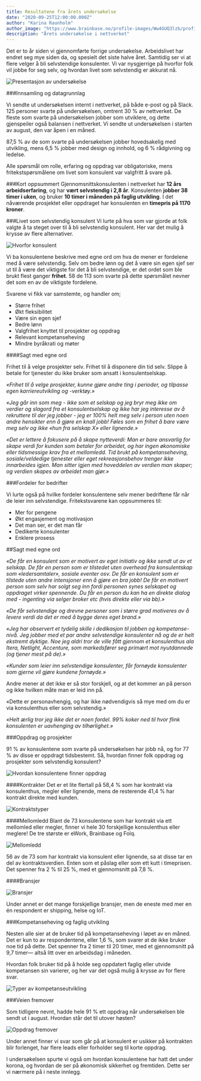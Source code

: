 ```yaml
---
title: Resultatene fra årets undersøkelse
date: "2020-09-25T12:00:00.000Z"
author: "Karina Raunholm"
author_image: "https://www.brainbase.no/profile-images/Ww4GUQ3lzb/profilePicture.jpg"
description: "Årets undersøkelse i nettverket"
---
```


Det er to år siden vi gjennomførte forrige undersøkelse. Arbeidslivet har endret seg mye siden da, og spesielt det siste halve året. Samtidig ser vi at flere velger å bli selvstendige konsulenter. Vi var nysgjerrige på hvorfor folk vil jobbe for seg selv, og hvordan livet som selvstendig er akkurat nå.

![Presentasjon av undersøkelse](./Undersokelse.png)

###Innsamling og datagrunnlag

Vi sendte ut undersøkelsen internt i nettverket, på både e-post og på Slack. 125 personer svarte på undersøkelsen, omtrent 30 % av nettverket. De fleste som svarte på undersøkelsen jobber som utviklere, og dette gjenspeiler også balansen i nettverket. Vi sendte ut undersøkelsen i starten av august, den var åpen i en måned.

87,5 % av de som svarte på undersøkelsen jobber hovedsakelig med utvikling, mens 6,5 % jobber med design og innhold, og 6 % rådgivning og ledelse.

Alle spørsmål om rolle, erfaring og oppdrag var obligatoriske, mens fritekstspørsmålene om livet som konsulent var valgfritt å svare på.

###Kort oppsummert
Gjennomsnittskonsulenten i nettverket har **12 års arbeidserfaring**, og har **vært selvstendig i 2,8 år**. Konsulenten **jobber 38 timer i uken**, og bruker **10 timer i måneden på faglig utvikling**. I det nåværende prosjektet eller oppdraget har konsulenten en **timepris på 1170 kroner**.

###Livet som selvstendig konsulent
Vi lurte på hva som var gjorde at folk valgte å ta steget over til å bli selvstendig konsulent. Her var det mulig å krysse av flere alternativer.

![Hvorfor konsulent](./Survey-01.png)

Vi ba konsulentene beskrive med egne ord om hva de mener er fordelene med å være selvstendig. Selv om bedre lønn og det å være sin egen sjef ser ut til å være det viktigste for det å bli selvstendige, er det ordet som ble brukt flest ganger **frihet**. 58 de 113 som svarte på dette spørsmålet nevner det som en av de viktigste fordelene.

Svarene vi fikk var samstemte, og handler om;

- Større frihet
- Økt fleksibilitet
- Være sin egen sjef
- Bedre lønn
- Valgfrihet knyttet til prosjekter og oppdrag
- Relevant kompetanseheving
- Mindre byråkrati og møter

####Sagt med egne ord

Frihet til å velge prosjekter selv. Frihet til å disponere din tid selv. Slippe å betale for tjenester du ikke bruker som ansatt i konsulentselskap.

*«Frihet til å velge prosjekter, kunne gjøre andre ting i perioder, og tilpasse egen karriereutvikling og -verktøy.»*

*«Jeg går inn som meg - ikke som et selskap og jeg bryr meg ikke om verdier og slagord fra et konsulentselskap og ikke har jeg interesse av å rekruttere til der jeg jobber - jeg er 100% helt meg selv i person uten noen andre hensikter enn å gjøre en knall jobb! Føles som en frihet å bare være meg selv og ikke «hun fra selskap X» eller lignende.»*

*«Det er lettere å fokusere på å skape nytteverdi: Man er bare ansvarlig for skape verdi for kunden som betaler for arbeidet, og har ingen økonomiske eller tidsmessige krav fra et mellomledd. Tid brukt på kompetanseheving, sosiale/veldedige tjenester eller eget rekreasjonsbehov trenger ikke innarbeides igjen. Man sitter igjen med hoveddelen av verdien man skaper; og verdien skapes av arbeidet man gjør.»*


###Fordeler for bedrifter

Vi lurte også på hvilke fordeler konsulentene selv mener bedriftene får når de leier inn selvstendige. Fritekstsvarene kan oppsummeres til:


- Mer for pengene
- Økt engasjement og motivasjon
- Det man ser, er det man får
- Dedikerte konsulenter
- Enklere prosess

##Sagt med egne ord

*«De får en konsulent som er motivert av eget initiativ og ikke sendt ut av et selskap. De får en person som er tilstedet uten overhead fra konsulentskap som «ledersamtaler», sosiale eventer osv. De får en konsulent som er tilstede uten andre intensjoner enn å gjøre en bra jobb! De får en motivert person som selv har solgt seg inn fordi personen synes selskapet og oppdraget virker spennende. Du får en person du kan ha en direkte dialog med - ingenting via selger broker etc (hvis direkte eller via bb).»*

*«De får selvstendige og drevne personer som i større grad motiveres av å levere verdi da det er med å bygge deres eget brand.»*

*«Jeg har observert et tydelig skille i dedikasjon til jobben og kompetanse-nivå. Jeg jobber med et par andre selvstendige konsulenter nå og de er helt ekstremt dyktige. Noe jeg aldri tror de ville fått gjennom et konsulenthus ala Itera, Netlight, Accenture, som markedsfører seg primært mot nyutdannede (og tjener mest på de).»*

*«Kunder som leier inn selvstendige konsulenter, får fornøyde konsulenter som gjerne vil gjøre kundene fornøyde.»*

Andre mener at det ikke er så stor forskjell, og at det kommer an på person og ikke hvilken måte man er leid inn på.

«Dette er personavhengig, og har ikke nødvendigvis så mye med om du er via konsulenthus eller som selvstendig.»

*«Helt ærlig tror jeg ikke det er noen fordel. 99% koker ned til hvor flink konsulenten er uavhenging av tilhørlighet.»*

###Oppdrag og prosjekter

91 % av konsulentene som svarte på undersøkelsen har jobb nå, og for 77 % av disse er oppdragt tidsbestemt. Så, hvordan finner folk oppdrag og prosjekter som selvstendig konsulent?

![Hvordan konsulentene finner oppdrag](./Survey-02.png)

####Kontrakter
Det er et lite flertall på 58,4 % som har kontrakt via konsulenthus, megler eller lignende, mens de resterende 41,4 % har kontrakt direkte med kunden.

![Kontraktstyper](./Survey-03.png)


####Mellomledd
Blant de 73 konsulentene som har kontrakt via ett mellomled eller megler, finner vi hele 30 forskjellige konsulenthus eller meglere! De tre største er eWork, Brainbase og Folq.

![Mellomledd](./Survey-04.png)


56 av de 73 som har kontrakt via konsulent eller lignende, sa at disse tar en del av kontraktsverdien. Enten som et påslag eller som ett kutt i timeprisen. Det spenner fra 2 % til 25 %, med et gjennomsnitt på 7,8 %.

####Bransjer

![Bransjer](./Survey-05.png)

Under annet er det mange forskjellige bransjer, men de eneste med mer en én respondent er shipping, helse og IoT.

###Kompetanseheving og faglig utvikling

Nesten alle sier at de bruker tid på kompetanseheving i løpet av en måned. Det er kun to av respondentene, eller 1,6 %, som svarer at de ikke bruker noe tid på dette. Det spenner fra 2 timer til 20 timer, med et gjennomsnitt på 9,7 timer— altså litt over en arbeidsdag i måneden.

Hvordan folk bruker tid på å holde seg oppdatert faglig eller utvide kompetansen sin varierer, og her var det også mulig å krysse av for flere svar.

![Typer av kompetanseutvikling](./Survey-06.png)

###Veien fremover

Som tidligere nevnt, hadde hele 91 % ett oppdrag når undersøkelsen ble sendt ut i august. Hvordan står det til utover høsten?

![Oppdrag fremover](./Survey-07.png)

Under annet finner vi svar som går på at konsulent er usikker på kontrakten blir forlenget, har flere leads eller forholder seg til korte oppdrag.

I undersøkelsen spurte vi også om hvordan konsulentene har hatt det under korona, og hvordan de ser på økonomisk sikkerhet og fremtiden. Dette ser vi nærmere på i neste innlegg.